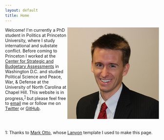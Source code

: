```yaml
---
layout: default
title: Home
---
```


<img align="right" src="public/bc.jpg" width="300" height="300" margin="50">

Welcome! I'm currently a PhD student in Politics at Princeton University, where I study international and substate conflict. Before coming to Princeton I worked at the [Center for Strategic and Budgetary Assessments](http://csbaonline.org/) in Washington D.C. and studied Political Science and Peace, War, & Defense at the University of North Carolina at Chapel Hill. This website is in progress,<sup>[1](#footnote1)</sup> but please feel free to [email](mailto:bcooley@princeton.edu) me or follow me on [Twitter]() or [GitHub](https://github.com/brendancooley).

<br />
<br />


<a name="footnote1">1</a>: Thanks to [Mark Otto](https://github.com/mdo), whose [Lanyon](https://github.com/poole/lanyon) template I used to make this page.